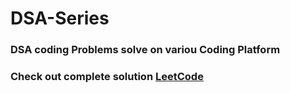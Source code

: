 # DSA-Series
### DSA coding Problems solve on variou Coding Platform </br>
### Check out complete solution [LeetCode](https://github.com/Mahikolhe23/LeetCode)
